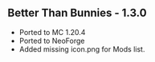 Better Than Bunnies - 1.3.0
---------------------
- Ported to MC 1.20.4
- Ported to NeoForge
- Added missing icon.png for Mods list. 